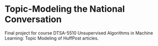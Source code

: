 # Topic-Modeling the National Conversation
Final project for course DTSA-5510 Unsupervised Algorithms in Machine Learning: Topic Modeling of HuffPost articles.
